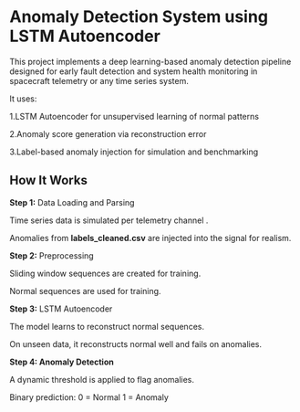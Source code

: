 # Anomaly Detection System using LSTM Autoencoder

This project implements a deep learning-based anomaly detection pipeline designed for early fault detection and system health monitoring in spacecraft telemetry or any time series system.

It uses:

1.LSTM Autoencoder for unsupervised learning of normal patterns

2.Anomaly score generation via reconstruction error

3.Label-based anomaly injection for simulation and benchmarking

##  How It Works

**Step 1:** Data Loading and Parsing

Time series data is simulated per telemetry channel .

Anomalies from **labels_cleaned.csv** are injected into the signal for realism.

**Step 2:** Preprocessing

Sliding window sequences are created for training.

Normal sequences are used for training.

**Step 3:** LSTM Autoencoder

The model learns to reconstruct normal sequences.

On unseen data, it reconstructs normal well and fails on anomalies.

**Step 4: Anomaly Detection**

A dynamic threshold is applied to flag anomalies.

Binary prediction:
0 = Normal
1 = Anomaly

